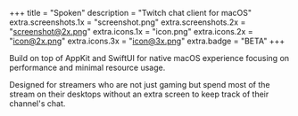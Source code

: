 +++
title = "Spoken"
description = "Twitch chat client for macOS"
extra.screenshots.1x = "screenshot.png"
extra.screenshots.2x = "screenshot@2x.png"
extra.icons.1x = "icon.png"
extra.icons.2x = "icon@2x.png"
extra.icons.3x = "icon@3x.png"
extra.badge = "BETA"
+++

Build on top of AppKit and SwiftUI for native macOS experience focusing on performance and minimal resource usage.

Designed for streamers who are not just gaming but spend most of the stream on their desktops without an extra screen to keep track of their channel's chat.